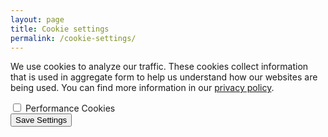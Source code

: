 ```yaml
---
layout: page
title: Cookie settings
permalink: /cookie-settings/
---
```


We use cookies to analyze our traffic. These cookies collect information that is used in aggregate form to help us understand how our websites are being used. You can find more information in our [privacy policy](/privacy-policy).

<form class="mb-5">
    <div class="form-group form-check">
        <input id="consent_performance" type="checkbox" class="form-check-input">
		<label class="form-check-label" for="consent_performance">Performance Cookies</label>
    </div>
    <button type="button" class="btn btn-primary" id="consent_save">Save Settings</button>
</form>
